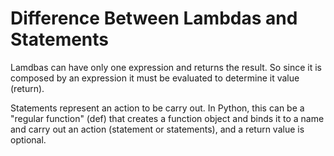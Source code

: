 # Difference Between Lambdas and Statements

Lamdbas can have only one expression and returns the result. So since it is
composed by an expression it must be evaluated to determine it value (return).

Statements represent an action to be carry out. In Python, this can be a
"regular function" (def) that creates a function object and binds it to a name and
carry out an action (statement or statements), and a return value is optional.
